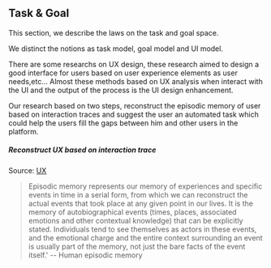 ## Task & Goal

This section, we describe the laws on the task and goal space.

We distinct the notions as task model, goal model and UI model.

There are some researchs on UX design, these research aimed to design a good interface for users based on user experience elements as user needs,etc...
Almost these methods based on UX analysis when interact with the UI and the output of the process is the UI design enhancement.

Our research based on two steps, reconstruct the episodic memory of user based on interaction traces and suggest the user an automated task which could help the users fill the gaps between him and other users in the platform.

##### Reconstruct UX based on interaction trace

Source: [UX](http://www.usabilis.com/definition-ux-experience-utilisateur-user-experience/)

> Episodic memory represents our memory of experiences and specific events in time in a serial form, from which we can reconstruct the 
> actual events that took place at any given point in our lives. 
> It is the memory of autobiographical events (times, places, associated emotions and other contextual knowledge) that can be explicitly 
> stated.
> Individuals tend to see themselves as actors in these events, and the emotional charge and the entire context surrounding an event is 
> usually part of the memory, not just the bare facts of the event itself.'
--  Human episodic memory





